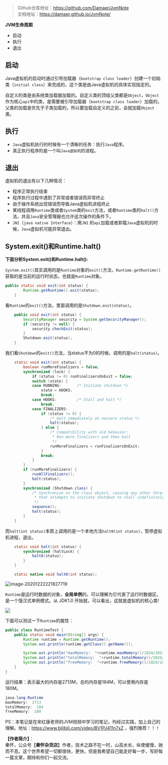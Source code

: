 > Github仓库地址：https://github.com/Damaer/JvmNote  
文档地址：https://damaer.github.io/JvmNote/

**JVM生命周期**
- 启动
- 执行
- 退出


## 启动
Java虚拟机的启动时通过引导加载器（`bootstrap class loader`）创建一个初始类（`initial class`）来完成的，这个类是由Java虚拟机的具体实现指定的。

自定义的类是由系统类加载器加载的。自定义类的顶级父类都是`Object`，`Object`作为核心`api`中的类，是需要被引导加载器（`bootstrap class loader`）加载的。父类的加载是优先于子类加载的，所以要加载自定义的之前，会就加载`Object`类。

## 执行
- `Java`虚拟机执行的时候有一个清晰的任务：执行`Java`程序。
- 真正执行程序的是一个叫`Java虚拟机`的进程。

## 退出
虚拟机的退出有以下几种情况：
- 程序正常执行结束
- 程序执行过程中遇到了异常或者错误而异常终止
- 由于操作系统出现错误而导致Java虚拟机进程终止
- 某线程调用`Runtime`类或者`System`类的`exit`方法，或者`Runtime`类的`halt()`方法，并且`Java`安全管理器也允许这次操作的条件下。
- `JNI`（`java native Interface`）：用`JNI` 的`api`加载或者卸载`Java`虚拟机的时候，`Java`虚拟机可能异常退出。


## System.exit()和Runtime.halt()
**下面分析System.exit()和Runtime.halt():**

`System.exit()`其实调用的是`Runtime`对象的`exit()`方法，`Runtime.getRuntime()`获取的是当前的运行时状态，也就是`Runtime`对象。
```java
public static void exit(int status) {
        Runtime.getRuntime().exit(status);
    }
```

看`Runtime`的`exit()`方法，里面调用的是`Shutdown.exit(status)`。
```java
    public void exit(int status) {
        SecurityManager security = System.getSecurityManager();
        if (security != null) {
            security.checkExit(status);
        }
        Shutdown.exit(status);
    }
```

我们看`Shutdown`的`exit()`方法，当status不为0的时候，调用的是`halt(status)`。
```java
    static void exit(int status) {
        boolean runMoreFinalizers = false;
        synchronized (lock) {
            if (status != 0) runFinalizersOnExit = false;
            switch (state) {
            case RUNNING:       /* Initiate shutdown */
                state = HOOKS;
                break;
            case HOOKS:         /* Stall and halt */
                break;
            case FINALIZERS:
                if (status != 0) {
                    /* Halt immediately on nonzero status */
                    halt(status);
                } else {
                    /* Compatibility with old behavior:
                     * Run more finalizers and then halt
                     */
                    runMoreFinalizers = runFinalizersOnExit;
                }
                break;
            }
        }
        if (runMoreFinalizers) {
            runAllFinalizers();
            halt(status);
        }
        synchronized (Shutdown.class) {
            /* Synchronize on the class object, causing any other thread
             * that attempts to initiate shutdown to stall indefinitely
             */
            sequence();
            halt(status);
        }
    }
```


而`halt(int status)`本质上调用的是一个本地方法`halt0(int status)`，暂停虚拟机进程，退出。
```java
    static void halt(int status) {
        synchronized (haltLock) {
            halt0(status);
        }
    }

    static native void halt0(int status);
```

![image-20201222221827719](https://markdownpicture.oss-cn-qingdao.aliyuncs.com/blog/image-20201222221827719.png)


`Runtime`是运行时数据的对象，**全局单例**的，可以理解为它代表了运行时数据区。是一个饿汉式单例模式。从 JDK1.0 开始就，可以看出，这就是虚拟机的核心类!

![](https://markdownpicture.oss-cn-qingdao.aliyuncs.com/20210214153127.png)


下面可以测试一下`Runtime`的属性：
```java
public class RuntimeTest {
    public static void main(String[] args) {
        Runtime runtime = Runtime.getRuntime();
        System.out.println(runtime.getClass().getName());

        System.out.println("maxMemory:  "+runtime.maxMemory()/1024/1024);
        System.out.println("totalMemory:  "+runtime.totalMemory()/1024/1024);
        System.out.println("freeMemory:  "+runtime.freeMemory()/1024/1024);
    }
}
```


运行结果：表示最大的内存是2713M，总的内存是184M，可以使用内存是180M。
```java
java.lang.Runtime
maxMemory:  2713
totalMemory:  184
freeMemory:  180
```

PS：本笔记是在宋红康老师的JVM视频中学习的笔记，均经过实践，加上自己的理解。地址：https://www.bilibili.com/video/BV1PJ411n7xZ ，强烈推荐！！！

**【作者简介】**：  
秦怀，公众号【**秦怀杂货店**】作者，技术之路不在一时，山高水长，纵使缓慢，驰而不息。这个世界希望一切都很快，更快，但是我希望自己能走好每一步，写好每一篇文章，期待和你们一起交流。